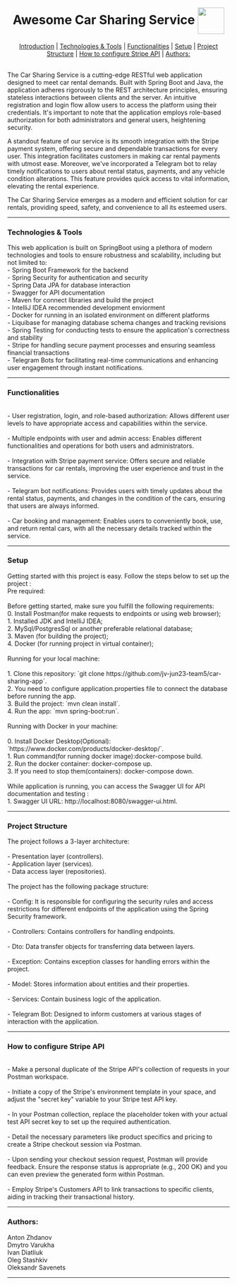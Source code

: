 <div align="center">
    <h1> Awesome Car Sharing Service <img src="https://drive.google.com/uc?export=view&id=1EzaEiJA7ebELv237AoRqIOCxuVH6TDYL" align="center" width="60" /></h1>
</div>



<div align="center">
    <a href="#introduction">Introduction</a> |
    <a href="#technologies">Technologies & Tools</a> |
    <a href="#functionalities">Functionalities</a> |
    <a href="#setup">Setup</a> |
    <a href="#project structure">Project Structure</a> |
    <a href="#configure stripe api">How to configure Stripe API</a> |
    <a href="#authors">Authors:</a>
</div>
   

<div id="introduction">
    <br>
    <p>
       The Car Sharing Service is a cutting-edge RESTful web application 
designed to meet car rental demands. Built with Spring Boot and Java, the 
application adheres rigorously to the REST architecture principles, ensuring 
stateless interactions between clients and the server. An intuitive registration 
and login flow allow users to access the platform using their credentials. It's 
important to note that the application employs role-based authorization for both 
administrators and general users, heightening security.

A standout feature of our service is its smooth integration with the Stripe payment 
system, offering secure and dependable transactions for every user. This integration 
facilitates customers in making car rental payments with utmost ease. Moreover, we've 
incorporated a Telegram bot to relay timely notifications to users about rental status, 
payments, and any vehicle condition alterations. This feature provides quick access to vital 
information, elevating the rental experience.

The Car Sharing Service emerges as a modern and efficient solution for car rentals, providing 
speed, safety, and convenience to all its esteemed users.
    </p>
</div>
<hr>

<div id="technologies">
    <h3> Technologies & Tools </h3>
    <p>
        This web application is built on SpringBoot using a plethora of modern technologies and tools to ensure 
        robustness and scalability, including but not limited to:
       <br> - Spring Boot Framework for the backend 
       <br> - Spring Security for authentication and security
       <br> - Spring Data JPA for database interaction
       <br> - Swagger for API documentation
       <br> - Maven for connect libraries and build the project
       <br> - IntelliJ IDEA recommended development enviorment
       <br> - Docker for running in an isolated environment on different platforms
       <br> - Liquibase for managing database schema changes and tracking revisions
       <br> - Spring Testing for conducting tests to ensure the application's correctness and stability
       <br> - Stripe for handling secure payment processes and ensuring seamless financial transactions 
       <br> - Telegram Bots for facilitating real-time communications and enhancing user engagement through instant notifications.
</p>
</div>
<hr>

<div id="functionalities">
    <h3> Functionalities </h3>
    <p>
        <br> - User registration, login, and role-based authorization:
        Allows different user levels to have appropriate access and 
        capabilities within the service.<br>
        <br>- Multiple endpoints with user and admin access: 
        Enables different functionalities and operations for both 
        users and administrators.<br>
        <br>- Integration with Stripe payment service: Offers secure
        and reliable transactions for car rentals, improving the user 
        experience and trust in the service.<br>
        <br>- Telegram bot notifications: Provides users with timely 
        updates about the rental status, payments, and changes in the 
        condition of the cars, ensuring that users are always informed.<br>
        <br>- Car booking and management: Enables users to conveniently 
        book, use, and return rental cars, with all the necessary details 
        tracked within the service.<br>
</div>
<hr>

<div id="setup">
    <h3> Setup </h3>
    <p>
        Getting started with this project is easy. Follow the steps below to set up the 
        project :
        <br> Pre required:<br>
        <br> Before getting started, make sure you fulfill the following requirements:
        <br> 0. Install Postman(for make requests to endpoints or using web browser);
        <br> 1. Installed JDK and IntelliJ IDEA;
        <br> 2. MySql/PostgresSql or another preferable relational database;
        <br> 3. Maven (for building the project);
        <br> 4. Docker (for running project in virtual container);<br>
        <br>Running for your local machine:<br>
        <br> 1. Clone this repository: `git clone https://github.com/jv-jun23-team5/car-sharing-app`.
        <br> 2. You need to configure application.properties file to connect the database before running the app.
        <br> 3. Build the project: `mvn clean install`.
        <br> 4. Run the app: `mvn spring-boot:run`.<br>
        <br>Running with Docker in your machine:<br>
        <br> 0. Install Docker Desktop(Optional): `https://www.docker.com/products/docker-desktop/`.
        <br> 1. Run command(for running docker image):docker-compose build.
        <br> 2. Run the docker container: docker-compose up.
        <br> 3. If you need to stop them(containers): docker-compose down.<br>
        <br> While application is running, you can access the Swagger UI for 
         API documentation and testing : 
        <br> 1. Swagger UI URL: http://localhost:8080/swagger-ui.html.
</p>
</div>
<hr>

<div id="project structure">
    <h3> Project Structure </h3>
    <p>
        The project follows a 3-layer architecture:<br>
   <br> - Presentation layer (controllers).
   <br> - Application layer (services).
   <br> - Data access layer (repositories).<br>
        <br>The project has the following package structure:<br>
   <br> - Config: It is responsible for configuring the security 
      rules and access restrictions for different endpoints of the 
      application using the Spring Security framework.<br>
   <br> - Controllers: Contains controllers for handling endpoints.<br>
   <br> - Dto: Data transfer objects for transferring data between layers.<br>
   <br> - Exception: Contains exception classes for handling errors within the project.<br>
   <br> - Model: Stores information about entities and their properties.<br>
   <br> - Services: Contain business logic of the application.<br>
   <br> - Telegram Bot: Designed to inform customers at various stages of interaction with the application.<br>
</p>
</div>
<hr>

<div id="configure stripe api">
    <h3> How to configure Stripe API </h3>
    <p>
        
   <br> - Make a personal duplicate of the 
      Stripe API's collection of requests in your Postman workspace.<br>
   <br> - Initiate a copy of the Stripe's environment template in 
      your space, and adjust the "secret key" variable to your Stripe test API key.<br>
   <br> - In your Postman collection, replace the placeholder token with your actual 
      test API secret key to set up the required authentication.<br>
   <br> - Detail the necessary parameters like product specifics and pricing to 
      create a Stripe checkout session via Postman.<br>
   <br> - Upon sending your checkout session request, Postman will provide feedback. 
      Ensure the response status is appropriate (e.g., 200 OK) and you can even preview 
      the generated form within Postman.<br>
   <br> - Employ Stripe's Customers API to link transactions to specific clients, aiding 
      in tracking their transactional history.<br>
    
  </p>
</div>
<hr>

<div id="authors">
    <h3> Authors: </h3>
    <p>
       Anton Zhdanov<br>
       Dmytro Varukha<br>
       Ivan Diatliuk<br>
       Oleg Stashkiv<br>
       Oleksandr Savenets<br>
    </p>
</div>
<hr>